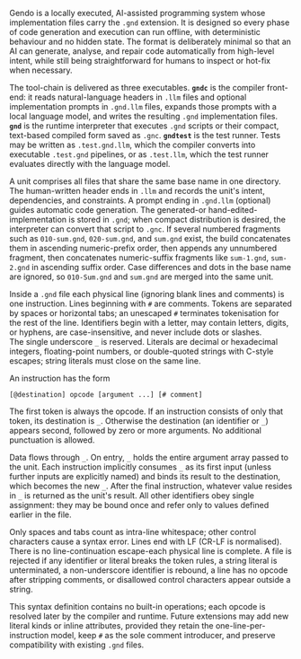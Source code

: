 Gendo is a locally executed, AI-assisted programming system whose 
implementation files carry the `.gnd` extension.  It is designed so every phase 
of code generation and execution can run offline, with deterministic behaviour 
and no hidden state.  The format is deliberately minimal so that an AI can 
generate, analyse, and repair code automatically from high-level intent, while 
still being straightforward for humans to inspect or hot-fix when necessary.

The tool-chain is delivered as three executables.  **`gndc`** is the compiler 
front-end: it reads natural-language headers in `.llm` files and optional 
implementation prompts in `.gnd.llm` files, expands those prompts with a local 
language model, and writes the resulting `.gnd` implementation files.  
**`gnd`** is the runtime interpreter that executes `.gnd` scripts or their 
compact, text-based compiled form saved as `.gnc`.  **`gndtest`** is the test 
runner.  Tests may be written as `.test.gnd.llm`, which the compiler converts 
into executable `.test.gnd` pipelines, or as `.test.llm`, which the test runner 
evaluates directly with the language model.

A unit comprises all files that share the same base name in one directory.  
The human-written header ends in `.llm` and records the unit's intent, 
dependencies, and constraints.  A prompt ending in `.gnd.llm` (optional) guides 
automatic code generation.  The generated-or hand-edited-implementation is 
stored in `.gnd`; when compact distribution is desired, the interpreter can 
convert that script to `.gnc`.  If several numbered fragments such as 
`010-sum.gnd`, `020-sum.gnd`, and `sum.gnd` exist, the build concatenates them 
in ascending numeric-prefix order, then appends any unnumbered fragment, then 
concatenates numeric-suffix fragments like `sum-1.gnd`, `sum-2.gnd` in 
ascending suffix order.  Case differences and dots in the base name are 
ignored, so `010-Sum.gnd` and `sum.gnd` are merged into the same unit.

Inside a `.gnd` file each physical line (ignoring blank lines and comments) is 
one instruction.  Lines beginning with `#` are comments.  Tokens are separated 
by spaces or horizontal tabs; an unescaped `#` terminates tokenisation for the 
rest of the line.  Identifiers begin with a letter, may contain letters, 
digits, or hyphens, are case-insensitive, and never include dots or slashes.  
The single underscore `_` is reserved.  Literals are decimal or hexadecimal 
integers, floating-point numbers, or double-quoted strings with C-style 
escapes; string literals must close on the same line.

An instruction has the form

    [@destination] opcode [argument ...] [# comment]

The first token is always the opcode.  If an instruction consists of only that 
token, its destination is `_`.  Otherwise the destination (an identifier or 
`_`) appears second, followed by zero or more arguments.  No additional 
punctuation is allowed.

Data flows through `_`.  On entry, `_` holds the entire argument array passed 
to the unit.  Each instruction implicitly consumes `_` as its first input 
(unless further inputs are explicitly named) and binds its result to the 
destination, which becomes the new `_`.  After the final instruction, whatever 
value resides in `_` is returned as the unit's result.  All other identifiers 
obey single assignment: they may be bound once and refer only to values defined 
earlier in the file.

Only spaces and tabs count as intra-line whitespace; other control characters 
cause a syntax error.  Lines end with LF (CR-LF is normalised).  There is no 
line-continuation escape-each physical line is complete.  A file is rejected if 
any identifier or literal breaks the token rules, a string literal is 
unterminated, a non-underscore identifier is rebound, a line has no opcode 
after stripping comments, or disallowed control characters appear outside a 
string.

This syntax definition contains no built-in operations; each opcode is resolved 
later by the compiler and runtime.  Future extensions may add new literal kinds 
or inline attributes, provided they retain the one-line-per-instruction model, 
keep `#` as the sole comment introducer, and preserve compatibility with 
existing `.gnd` files.
